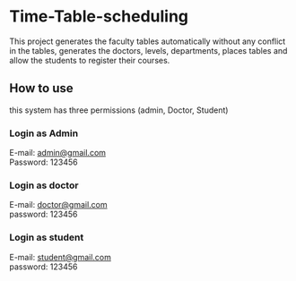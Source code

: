 # Time-Table-scheduling
This project generates the faculty tables automatically without any conflict in the tables, generates the doctors, levels, departments, places tables and allow the students to register their courses.</br>
## How to use</br>
this system has three permissions (admin, Doctor, Student)</br>
### Login as Admin</br>
E-mail: admin@gmail.com</br>
Password: 123456</br>
### Login as doctor</br>
E-mail: doctor@gmail.com</br>
password: 123456</br>
### Login as student</br>
E-mail: student@gmail.com</br>
password: 123456</br>
